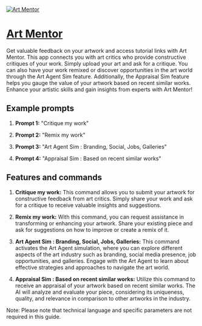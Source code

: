 [![Art Mentor](https://files.oaiusercontent.com/file-bmOBCHfk9E0ZNJNwk02gjl69?se=2123-10-17T03%3A19%3A27Z&sp=r&sv=2021-08-06&sr=b&rscc=max-age%3D31536000%2C%20immutable&rscd=attachment%3B%20filename%3D153b13cc-76a3-4051-82de-2e923e443eec.png&sig=pxwA3YfR2pMIUqUb33aPNocOaK3910dsJZgpAQdFeqM%3D)](https://chat.openai.com/g/g-SN4vnXdkV-art-mentor)

# [Art Mentor](https://chat.openai.com/g/g-SN4vnXdkV-art-mentor)

Get valuable feedback on your artwork and access tutorial links with Art Mentor. This app connects you with art critics who provide constructive critiques of your work. Simply upload your art and ask for a critique. You can also have your work remixed or discover opportunities in the art world through the Art Agent Sim feature. Additionally, the Appraisal Sim feature helps you gauge the value of your artwork based on recent similar works. Enhance your artistic skills and gain insights from experts with Art Mentor!

## Example prompts

1. **Prompt 1:** "Critique my work"

2. **Prompt 2:** "Remix my work"

3. **Prompt 3:** "Art Agent Sim : Branding, Social, Jobs, Galleries"

4. **Prompt 4:** "Appraisal Sim : Based on recent similar works"


## Features and commands

1. **Critique my work:** This command allows you to submit your artwork for constructive feedback from art critics. Simply share your work and ask for a critique to receive valuable insights and suggestions.

2. **Remix my work:** With this command, you can request assistance in transforming or enhancing your artwork. Share your existing piece and ask for suggestions on how to improve or create a remix of it.

3. **Art Agent Sim : Branding, Social, Jobs, Galleries:** This command activates the Art Agent simulation, where you can explore different aspects of the art industry such as branding, social media presence, job opportunities, and galleries. Engage with the Art Agent to learn about effective strategies and approaches to navigate the art world.

4. **Appraisal Sim : Based on recent similar works:** Utilize this command to receive an appraisal of your artwork based on recent similar works. The AI will analyze and evaluate your piece, considering its uniqueness, quality, and relevance in comparison to other artworks in the industry.

Note: Please note that technical language and specific parameters are not required in this guide.